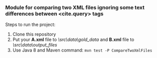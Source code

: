 ### **Module for comparing two XML files ignoring some text differences between <cite.query> tags**


Steps to run the project:
1. Clone this repository
2. Put your **A.xml** file to _\src\data\gold_data_ and **B.xml** file to _\src\data\output_files_
3. Use Java 8 and Maven command: `mvn test -P CompareTwoXmlFiles`

